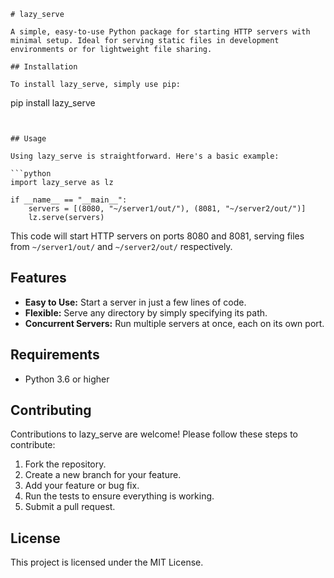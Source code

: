 ```
# lazy_serve

A simple, easy-to-use Python package for starting HTTP servers with minimal setup. Ideal for serving static files in development environments or for lightweight file sharing.

## Installation

To install lazy_serve, simply use pip:

```
pip install lazy_serve
```


## Usage

Using lazy_serve is straightforward. Here's a basic example:

```python
import lazy_serve as lz

if __name__ == "__main__":
    servers = [(8080, "~/server1/out/"), (8081, "~/server2/out/")]
    lz.serve(servers)
```

This code will start HTTP servers on ports 8080 and 8081, serving files from `~/server1/out/` and `~/server2/out/` respectively.

## Features

- **Easy to Use:** Start a server in just a few lines of code.
- **Flexible:** Serve any directory by simply specifying its path.
- **Concurrent Servers:** Run multiple servers at once, each on its own port.

## Requirements

- Python 3.6 or higher

## Contributing

Contributions to lazy_serve are welcome! Please follow these steps to contribute:

1. Fork the repository.
2. Create a new branch for your feature.
3. Add your feature or bug fix.
4. Run the tests to ensure everything is working.
5. Submit a pull request.

## License

This project is licensed under the MIT License.
